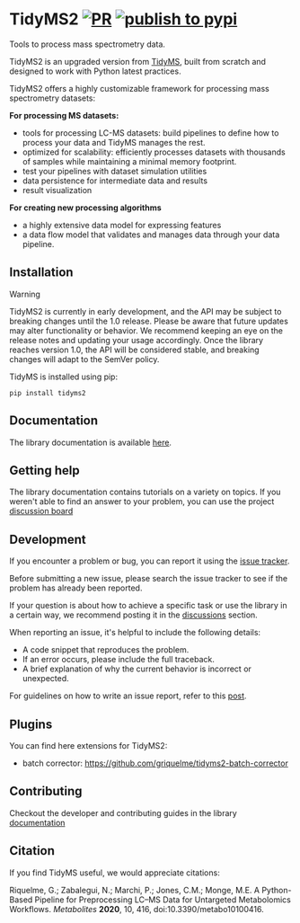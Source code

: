 # TidyMS2 [![PR](https://github.com/griquelme/tidyms2/actions/workflows/pr.yaml/badge.svg)](https://github.com/griquelme/tidyms2/actions/workflows/pr.yaml) [![publish to pypi](https://github.com/griquelme/tidyms2/actions/workflows/publish.yaml/badge.svg)](https://github.com/griquelme/tidyms2/actions/workflows/publish.yaml)

Tools to process mass spectrometry data.

TidyMS2 is an upgraded version from [TidyMS](https://github.com/griquelme/tidyms), built from scratch and designed
to work with Python latest practices.

TidyMS2 offers a highly customizable framework for processing mass spectrometry datasets:

**For processing MS datasets:**

- tools for processing LC-MS datasets: build pipelines to define how to process your data and TidyMS manages the rest.
- optimized for scalability: efficiently processes datasets with thousands of samples while maintaining a minimal memory footprint.
- test your pipelines with dataset simulation utilities
- data persistence for intermediate data and results 
- result visualization

**For creating new processing algorithms**

- a highly extensive data model for expressing features
- a data flow model that validates and manages data through your data pipeline. 

Installation
------------

> [!WARNING]
> TidyMS2 is currently in early development, and the API may be subject to breaking changes until the 1.0
> release. Please be aware that future updates may alter functionality or behavior. We recommend keeping
> an eye on the release notes and updating your usage accordingly. Once the library reaches version 1.0, the
> API will be considered stable, and breaking changes will adapt to the SemVer policy.

TidyMS is installed using pip:

```shell
pip install tidyms2
```

Documentation
-------------

The library documentation is available [here](https://tidyms.readthedocs.io/en/latest/).

Getting help
------------

The library documentation contains tutorials on a variety on topics. If you weren't able to find an answer
to your problem, you can use the project [discussion board](https://github.com/griquelme/tidyms2/discussions)

Development
-----------

If you encounter a problem or bug, you can report it using the [issue tracker](https://github.com/griquelme/tidyms2/issues).

Before submitting a new issue, please search the issue tracker to see if the problem has already been reported.

If your question is about how to achieve a specific task or use the library in a certain way, we recommend
posting it in the [discussions](https://github.com/griquelme/tidyms2/discussions) section.

When reporting an issue, it's helpful to include the following details:

- A code snippet that reproduces the problem.
- If an error occurs, please include the full traceback.
- A brief explanation of why the current behavior is incorrect or unexpected.

For guidelines on how to write an issue report, refer to this [post](https://matthewrocklin.com/minimal-bug-reports).

Plugins
-------

You can find here extensions for TidyMS2:

- batch corrector: https://github.com/griquelme/tidyms2-batch-corrector


Contributing
------------

Checkout the developer and contributing guides in the library [documentation](https://tidyms.readthedocs.io/en/latest/)

Citation
--------

If you find TidyMS useful, we would appreciate citations:

Riquelme, G.; Zabalegui, N.; Marchi, P.; Jones, C.M.; Monge, M.E. A Python-Based Pipeline for Preprocessing
LC–MS Data for Untargeted Metabolomics Workflows. _Metabolites_ **2020**, 10, 416, doi:10.3390/metabo10100416.